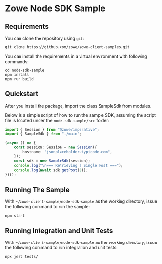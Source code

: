 # Zowe Node SDK Sample

## Requirements

You can clone the repository using `git`:

```
git clone https://github.com/zowe/zowe-client-samples.git
```

You can install the requirements in a virtual environment with following commands:

```shell
cd node-sdk-sample
npm install
npm run build
```

## Quickstart

After you install the package, import the class SampleSdk from modules.

Below is a simple script of how to run the sample SDK, assuming the script file is located under the `node-sdk-sample/src` folder:

```typescript
import { Session } from "@zowe/imperative";
import { SampleSdk } from "./main";

(async () => {
    const session: Session = new Session({
        hostname: "jsonplaceholder.typicode.com",
    });
    const sdk = new SampleSdk(session);
    console.log("\n=== Retrieving a Single Post ===");
    console.log(await sdk.getPost(1));
})();

```

## Running The Sample

With `~/zowe-client-sample/node-sdk-sample` as the working directory, issue the following command to run the sample:

```shell
npm start
```

## Running Integration and Unit Tests

With `~/zowe-client-sample/node-sdk-sample` as the working directory, issue the following command to run integration and unit tests:

```shell
npx jest tests/
```